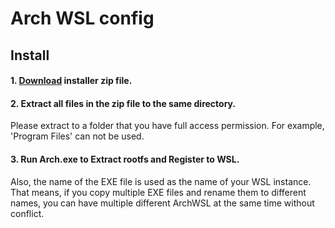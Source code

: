 # Arch WSL config
## Install
#### 1. [Download](https://github.com/yuk7/ArchWSL/releases/latest) installer zip file.

#### 2. Extract all files in the zip file to the same directory.
Please extract to a folder that you have full access permission.
For example, 'Program Files' can not be used.

#### 3. Run Arch.exe to Extract rootfs and Register to WSL.
Also, the name of the EXE file is used as the name of your WSL instance.
That means, if you copy multiple EXE files and rename them to different names, you can have multiple different ArchWSL at the same time without conflict.

